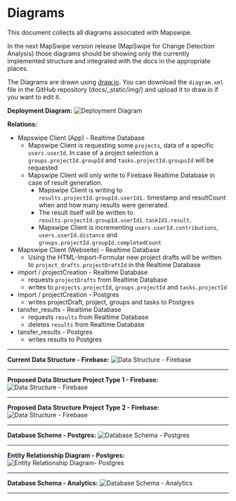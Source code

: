 # Diagrams

This document collects all diagrams associated with Mapswipe.

In the next MapSwipe version release (MapSwipe for Change Detection Analysis) those diagrams should be showing only the currently implemented structure and integrated with the docs in the appropriate places.

The Diagrams are drawn using [draw.io](https://.wwww.draw.io). You can download the `diagram.xml` file in the GitHub repository (docs/\_static/img/) and upload it to draw.io if you want to edit it.

**Deployment Diagram:**
![Deployment Diagram](/_static/img/deployment_diagram.png)

**Relations:**
- Mapswipe Client (App) - Realtime Database
    - Mapswipe Client is requesting some `projects`, data of a specific `users.userId`. In case of a project selection a `groups.projectId.groupId` and `tasks.projectId.groupsId` will be requested
    - Mapswipe Client will only write to Firebase Realtime Database in case of result generation.
        - Mapswipe Client is writing to `results.projectId.groupId.userId1.` timestamp  and resultCount when and how many results were generated.
        - The result itself will be written to `results.projectId.groupId.userId1.taskId1.result`.
        - Mapswipe Client is incrementing `users.userId.contributions`, `users.userId.distance` and `groups.projectId.groupId.completedCount`
- Mapswipe Client (Webseite) - Realtime Database
    - Using the HTML-Import-Formular new project drafts will be written to `project_drafts.projectDraftId` in the Realtime Database
- import / projectCreation - Realtime Database
    - requests `projectDrafts` from Realtime Database
    - writes to `projects.projectId`, `groups.projectId` and `tasks.projectId`
- import / projectCreation - Postgres
    - writes projectDraft, project, groups and tasks to Postgres
- tansfer_results - Realtime Database
    - requests `results` from Realtime Database
    - deletes `results` from Realtime Database
- tansfer_results - Postgres
    - writes results to Postgres

---

**Current Data Structure - Firebase:**
![Data Structure - Firebase](/_static/img/data_structure-current-firebase.png)

---

**Proposed Data Structure Project Type 1 - Firebase:**
![Data Structure - Firebase](/_static/img/data_structure-firebase-1.png)

---

**Proposed Data Structure Project Type 2 - Firebase:**
![Data Structure - Firebase](/_static/img/data_structure-firebase-2.png)

---

**Database Scheme - Postgres:**
![Database Schema - Postgres](/_static/img/database_schema-postgres.png)

---

**Entity Relationship Diagram - Postgres:**
![Entity Relationship Diagram- Postgres](/_static/img/entity_relationship_diagram-postgres.png)

---

**Database Schema - Analytics:**
![Database Schema - Analytics](/_static/img/database_schema-analytics.png)

---

